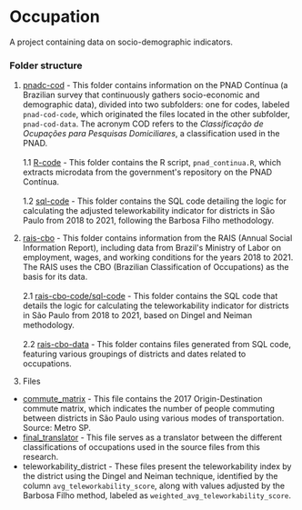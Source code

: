 # Occupation

A project containing data on socio-demographic indicators.

### Folder structure

1. [pnadc-cod](./occupation/pnadc-cod) - This folder contains information on the PNAD Contínua (a Brazilian survey that continuously gathers socio-economic and demographic data), divided into two subfolders: one for codes, labeled `pnad-cod-code`, which originated the files located in the other subfolder, `pnad-cod-data`. The acronym COD refers to the _Classificação de Ocupações para Pesquisas Domiciliares_, a classification used in the PNAD.
<br><br>1.1 [R-code](./occupation/pnadc-cod/pnadc-cod-code/R-code) - This folder contains the R script, `pnad_continua.R`, which extracts microdata from the government's repository on the PNAD Contínua.
<br><br>1.2 [sql-code](./occupation/pnadc-cod/pnadc-cod-code/sql-code) - This folder contains the SQL code detailing the logic for calculating the adjusted teleworkability indicator for districts in São Paulo from 2018 to 2021, following the Barbosa Filho methodology.

2. [rais-cbo](./occupation/rais-cbo) - This folder contains information from the RAIS (Annual Social Information Report), including data from Brazil's Ministry of Labor on employment, wages, and working conditions for the years 2018 to 2021. The RAIS uses the CBO (Brazilian Classification of Occupations) as the basis for its data.
<br><br>2.1 [rais-cbo-code/sql-code](./occupation/rais-cbo/rais-cbo-code/sql-code) - This folder contains the SQL code that details the logic for calculating the teleworkability indicator for districts in São Paulo from 2018 to 2021, based on Dingel and Neiman methodology.
<br><br>2.2 [rais-cbo-data](./occupation/rais-cbo/rais-cbo-data) - This folder contains files generated from SQL code, featuring various groupings of districts and dates related to occupations.

3. Files
- [commute_matrix](./occupation/rais-cbo/final_translator.csv) - This file contains the 2017 Origin-Destination commute matrix, which indicates the number of people commuting between districts in São Paulo using various modes of transportation. Source: Metro SP.
- [final_translator](./occupation/rais-cbo/final_translator.csv) - This file serves as a translator between the different classifications of occupations used in the source files from this research.
- teleworkability_district - These files present the teleworkability index by the district using the Dingel and Neiman technique, identified by the column `avg_teleworkability_score`, along with values adjusted by the Barbosa Filho method, labeled as `weighted_avg_teleworkability_score`.
